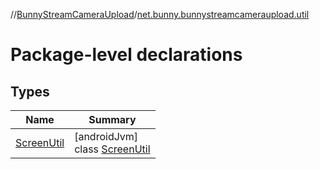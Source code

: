 //[BunnyStreamCameraUpload](../../index.md)/[net.bunny.bunnystreamcameraupload.util](index.md)

# Package-level declarations

## Types

| Name | Summary |
|---|---|
| [ScreenUtil](-screen-util/index.md) | [androidJvm]<br>class [ScreenUtil](-screen-util/index.md) |